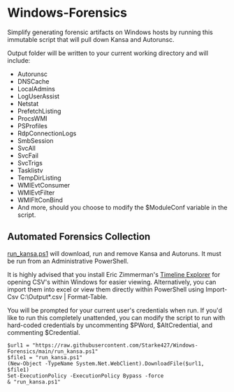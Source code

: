 # Windows-Forensics
Simplify generating forensic artifacts on Windows hosts by running this immutable script that will pull down Kansa and Autorunsc.

Output folder will be written to your current working directory and will include:

* Autorunsc
* DNSCache
* LocalAdmins
* LogUserAssist
* Netstat
* PrefetchListing
* ProcsWMI
* PSProfiles
* RdpConnectionLogs
* SmbSession
* SvcAll
* SvcFail
* SvcTrigs
* Tasklistv
* TempDirListing
* WMIEvtConsumer
* WMIEvtFilter
* WMIFltConBind
* And more, should you choose to modify the $ModuleConf variable in the script.


## Automated Forensics Collection

[run_kansa.ps1](https://raw.githubusercontent.com/Starke427/Windows-Forensics/main/run_kansa.ps1) will download, run and remove Kansa and Autoruns. It must be run from an Administrative PowerShell.

It is highly advised that you install Eric Zimmerman's [Timeline Explorer](https://f001.backblazeb2.com/file/EricZimmermanTools/TimelineExplorer.zip) for opening CSV's within Windows for easier viewing. Alternatively, you can import them into excel or view them directly within PowerShell using Import-Csv C:\Output*.csv | Format-Table.

You will be prompted for your current user's credentials when run. If you'd like to run this completely unattended, you can modify the script to run with hard-coded credentials by uncommenting $PWord, $AltCredential, and commenting $Credential.

```
$url1 = "https://raw.githubusercontent.com/Starke427/Windows-Forensics/main/run_kansa.ps1"
$file1 = "run_kansa.ps1"
(New-Object -TypeName System.Net.WebClient).DownloadFile($url1, $file1)
Set-ExecutionPolicy -ExecutionPolicy Bypass -force
& "run_kansa.ps1"
```
